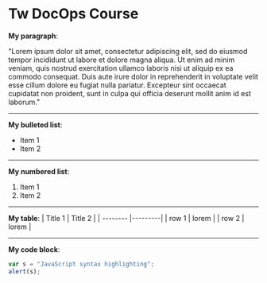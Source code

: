 # Tw DocOps Course

**My paragraph**:

"Lorem ipsum dolor sit amet, consectetur adipiscing elit, sed do eiusmod tempor incididunt ut labore et dolore magna aliqua. Ut enim ad minim veniam, quis nostrud exercitation ullamco laboris nisi ut aliquip ex ea commodo consequat. Duis aute irure dolor in reprehenderit in voluptate velit esse cillum dolore eu fugiat nulla pariatur. Excepteur sint occaecat cupidatat non proident, sunt in culpa qui officia deserunt mollit anim id est laborum."

---
**My bulleted list**:
- Item 1
- Item 2

---
**My numbered list**:
1. Item 1
2. Item 2

---
**My table**:
| Title 1  | Title 2 |
| -------- |---------|
| row 1    | lorem   |
| row 2    | lorem   |

---
**My code block**:
```javascript
var s = "JavaScript syntax highlighting";
alert(s);
```
